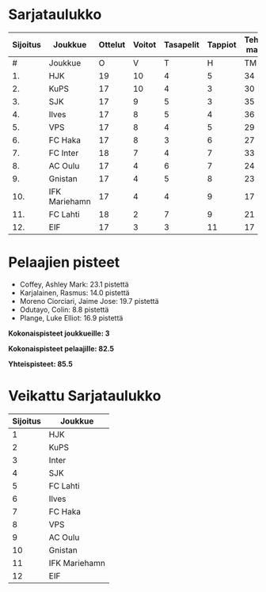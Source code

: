 # Sarjataulukko
| Sijoitus | Joukkue | Ottelut | Voitot | Tasapelit | Tappiot | Tehdyt maalit | Päästetyt maalit | Maaliero | Syötöt |
|----------|---------|---------|--------|-----------|---------|----------------|-------------------|----------|-------|
|# | Joukkue | O | V | T | H | TM | PM | ME | S | L | L% | R | KK | PK | PA | P|
|1. | HJK | 19 | 10 | 4 | 5 | 34 | 20 | 14 | 24 | 259 | 13,13 | 200 | 32 | 1 | 29 | 34|
|2. | KuPS | 17 | 10 | 4 | 3 | 30 | 17 | 13 | 13 | 195 | 15,38 | 172 | 25 | 1 | 24 | 34|
|3. | SJK | 17 | 9 | 5 | 3 | 35 | 25 | 10 | 23 | 210 | 16,67 | 208 | 41 | 0 | 34 | 32|
|4. | Ilves | 17 | 8 | 5 | 4 | 36 | 23 | 13 | 30 | 191 | 18,85 | 186 | 43 | 4 | 30 | 29|
|5. | VPS | 17 | 8 | 4 | 5 | 29 | 25 | 4 | 16 | 196 | 14,80 | 199 | 31 | 1 | 30 | 28|
|6. | FC Haka | 17 | 8 | 3 | 6 | 27 | 25 | 2 | 22 | 138 | 19,57 | 224 | 50 | 1 | 32 | 27|
|7. | FC Inter | 18 | 7 | 4 | 7 | 33 | 26 | 7 | 25 | 179 | 18,44 | 184 | 46 | 2 | 32 | 25|
|8. | AC Oulu | 17 | 4 | 6 | 7 | 24 | 30 | -6 | 16 | 151 | 15,89 | 237 | 48 | 3 | 27 | 18|
|9. | Gnistan | 17 | 4 | 5 | 8 | 23 | 32 | -9 | 17 | 150 | 15,33 | 185 | 52 | 1 | 24 | 17|
|10. | IFK Mariehamn | 17 | 4 | 4 | 9 | 17 | 30 | -13 | 9 | 127 | 13,39 | 182 | 41 | 4 | 22 | 16|
|11. | FC Lahti | 18 | 2 | 7 | 9 | 21 | 37 | -16 | 16 | 152 | 13,82 | 184 | 45 | 1 | 27 | 13|
|12. | EIF | 17 | 3 | 3 | 11 | 17 | 36 | -19 | 10 | 127 | 13,39 | 177 | 51 | 4 | 20 | 12|

# Pelaajien pisteet
* Coffey, Ashley Mark: 23.1 pistettä
* Karjalainen, Rasmus: 14.0 pistettä
* Moreno Ciorciari, Jaime Jose: 19.7 pistettä
* Odutayo, Colin: 8.8 pistettä
* Plange, Luke Elliot: 16.9 pistettä

**Kokonaispisteet joukkueille: 3**

**Kokonaispisteet pelaajille: 82.5**

**Yhteispisteet: 85.5**

# Veikattu Sarjataulukko
| Sijoitus | Joukkue |
|----------|---------|
| 1 | HJK |
| 2 | KuPS |
| 3 | Inter |
| 4 | SJK |
| 5 | FC Lahti |
| 6 | Ilves |
| 7 | FC Haka |
| 8 | VPS |
| 9 | AC Oulu |
| 10 | Gnistan |
| 11 | IFK Mariehamn |
| 12 | EIF |
